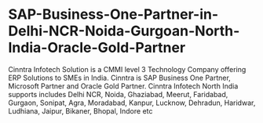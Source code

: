 # SAP-Business-One-Partner-in-Delhi-NCR-Noida-Gurgoan-North-India-Oracle-Gold-Partner
Cinntra Infotech Solution is a CMMI level 3 Technology Company offering ERP Solutions to SMEs in India. Cinntra is SAP Business One Partner, Microsoft Partner and Oracle Gold Partner. Cinntra Infotech North India supports includes Delhi NCR, Noida, Ghaziabad, Meerut, Faridabad, Gurgaon, Sonipat, Agra, Moradabad, Kanpur, Lucknow, Dehradun, Haridwar, Ludhiana, Jaipur, Bikaner, Bhopal, Indore etc

